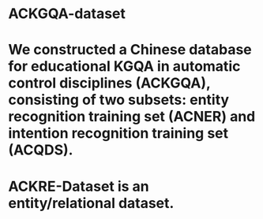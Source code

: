 # ACKGQA-dataset
# We constructed a Chinese database for educational KGQA in automatic control disciplines (ACKGQA), consisting of two subsets: entity recognition training set (ACNER) and intention recognition training set (ACQDS).
# ACKRE-Dataset is an entity/relational dataset.
